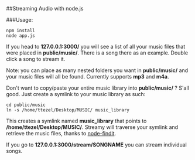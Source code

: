 ##Streaming Audio with node.js

###Usage:

	npm install
	node app.js

If you head to **127.0.0.1:3000/** you will see a list of all your music files that were placed in **public/music/**. There is a song there as an example. Double click a song to stream it.

Note: you can place as many nested folders you want in **public/music/** and your music files will all be found. Currently supports **mp3** and **m4a**.

Don't want to copy/paste your entire music library into **public/music/** ? S'all good. Just create a symlink to your music library as such:

	cd public/music
	ln -s /home/ttezel/Desktop/MUSIC/ music_library
	
This creates a symlink named **music_library** that points to **/home/ttezel/Desktop/MUSIC/**. Streamy will traverse your symlink and retrieve the music files, thanks to [node-findit](https://github.com/substack/node-findit).

If you go to **127.0.0.1:3000/stream/SONGNAME** you can stream individual songs.
